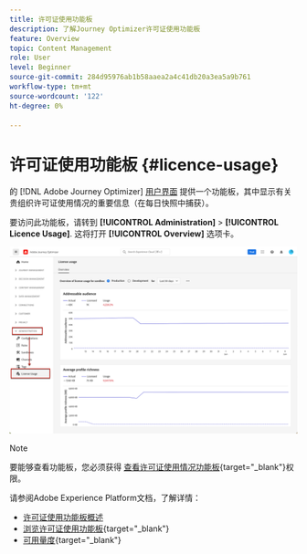 ```yaml
---
title: 许可证使用功能板
description: 了解Journey Optimizer许可证使用功能板
feature: Overview
topic: Content Management
role: User
level: Beginner
source-git-commit: 284d95976ab1b58aaea2a4c41db20a3ea5a9b761
workflow-type: tm+mt
source-wordcount: '122'
ht-degree: 0%

---
```


# 许可证使用功能板 {#licence-usage}

的 [!DNL Adobe Journey Optimizer] [用户界面](user-interface.md) 提供一个功能板，其中显示有关贵组织许可证使用情况的重要信息（在每日快照中捕获）。

要访问此功能板，请转到 **[!UICONTROL Administration]** > **[!UICONTROL Licence Usage]**. 这将打开 **[!UICONTROL Overview]** 选项卡。

![](assets/licence-usage-dashboard.png)

>[!NOTE]
>
>要能够查看功能板，您必须获得 [查看许可证使用情况功能板](https://experienceleague.adobe.com/docs/experience-platform/dashboards/permissions.html?lang=en#available-permissions){target=&quot;_blank&quot;}权限。

请参阅Adobe Experience Platform文档，了解详情：

* [许可证使用功能板概述](https://experienceleague.adobe.com/docs/experience-platform/dashboards/guides/license-usage.html)
* [浏览许可证使用功能板](https://experienceleague.adobe.com/docs/experience-platform/dashboards/guides/license-usage.html#exploring-the-license-usage-dashboard){target=&quot;_blank&quot;}
* [可用量度](https://experienceleague.adobe.com/docs/experience-platform/dashboards/guides/license-usage.html#available-metrics){target=&quot;_blank&quot;}
